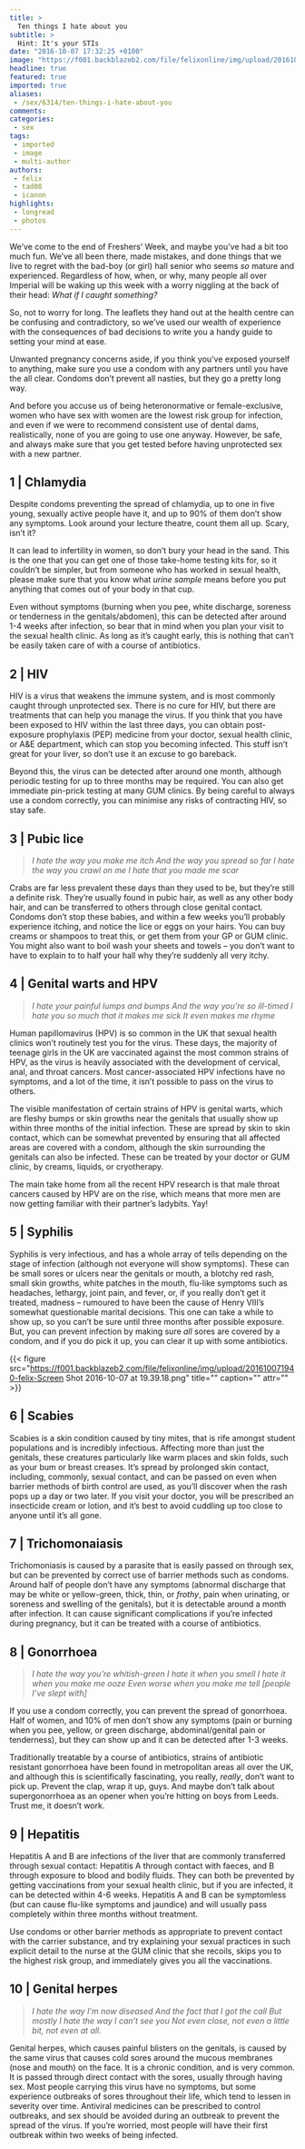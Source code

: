 ```yaml
---
title: >
  Ten things I hate about you
subtitle: >
  Hint: It's your STIs
date: "2016-10-07 17:32:25 +0100"
image: "https://f001.backblazeb2.com/file/felixonline/img/upload/201610071939-felix-Screen Shot 2016-10-07 at 19.38.43.png"
headline: true
featured: true
imported: true
aliases:
 - /sex/6314/ten-things-i-hate-about-you
comments:
categories:
 - sex
tags:
 - imported
 - image
 - multi-author
authors:
 - felix
 - tad08
 - icanon
highlights:
 - longread
 - photos
---
```


We’ve come to the end of Freshers’ Week, and maybe you’ve had a bit too much fun. We’ve all been there, made mistakes, and done things that we live to regret with the bad-boy (or girl) hall senior who seems _so_ mature and experienced. Regardless of how, when, or why, many people all over Imperial will be waking up this week with a worry niggling at the back of their head: _What if I caught something?_

So, not to worry for long. The leaflets they hand out at the health centre can be confusing and contradictory, so we’ve used our wealth of experience with the consequences of bad decisions to write you a handy guide to setting your mind at ease.

Unwanted pregnancy concerns aside, if you think you’ve exposed yourself to anything, make sure you use a condom with any partners until you have the all clear. Condoms don’t prevent all nasties, but they go a pretty long way.

And before you accuse us of being heteronormative or female-exclusive, women who have sex with women are the lowest risk group for infection, and even if we were to recommend consistent use of dental dams, realistically, none of you are going to use one anyway. However, be safe, and always make sure that you get tested before having unprotected sex with a new partner.
## 1 | Chlamydia
Despite condoms preventing the spread of chlamydia, up to one in five young, sexually active people have it, and up to 90% of them don’t show any symptoms. Look around your lecture theatre, count them all up. Scary, isn’t it?

It can lead to infertility in women, so don’t bury your head in the sand. This is the one that you can get one of those take-home testing kits for, so it couldn’t be simpler, but from someone who has worked in sexual health, please make sure that you know what _urine sample_ means before you put anything that comes out of your body in that cup.

Even without symptoms (burning when you pee, white discharge, soreness or tenderness in the genitals/abdomen), this can be detected after around 1-4 weeks after infection, so bear that in mind when you plan your visit to the sexual health clinic. As long as it’s caught early, this is nothing that can’t be easily taken care of with a course of antibiotics.
## 2 | HIV
HIV is a virus that weakens the immune system, and is most commonly caught through unprotected sex. There is no cure for HIV, but there are treatments that can help you manage the virus. If you think that you have been exposed to HIV within the last three days, you can obtain post-exposure prophylaxis (PEP) medicine from your doctor, sexual health clinic, or A&amp;E department, which can stop you becoming infected. This stuff isn’t great for your liver, so don’t use it an excuse to go bareback.

Beyond this, the virus can be detected after around one month, although periodic testing for up to three months may be required. You can also get immediate pin-prick testing at many GUM clinics. By being careful to always use a condom correctly, you can minimise any risks of contracting HIV, so stay safe.
## 3 | Pubic lice

> _I hate the way you make me itch_
> _And the way you spread so far_
> _I hate the way you crawl on me_
> _I hate that you made me scar_

Crabs are far less prevalent these days than they used to be, but they’re still a definite risk. They’re usually found in pubic hair, as well as any other body hair, and can be transferred to others through close genital contact. Condoms don’t stop these babies, and within a few weeks you’ll probably experience itching, and notice the lice or eggs on your hairs. You can buy creams or shampoos to treat this, or get them from your GP or GUM clinic. You might also want to boil wash your sheets and towels – you don’t want to have to explain to to half your hall why they’re suddenly all very itchy.
## 4 | Genital warts and HPV

> _I hate your painful lumps and bumps_
> _And the way you’re so ill-timed_
> _I hate you so much that it makes me sick_
> _It even makes me rhyme_

Human papillomavirus (HPV) is so common in the UK that sexual health clinics won’t routinely test you for the virus. These days, the majority of teenage girls in the UK are vaccinated against the most common strains of HPV, as the virus is heavily associated with the development of cervical, anal, and throat cancers. Most cancer-associated HPV infections have no symptoms, and a lot of the time, it isn’t possible to pass on the virus to others.

The visible manifestation of certain strains of HPV is genital warts, which are fleshy bumps or skin growths near the genitals that usually show up within three months of the initial infection. These are spread by skin to skin contact, which can be somewhat prevented by ensuring that all affected areas are covered with a condom, although the skin surrounding the genitals can also be infected. These can be treated by your doctor or GUM clinic, by creams, liquids, or cryotherapy.

The main take home from all the recent HPV research is that male throat cancers caused by HPV are on the rise, which means that more men are now getting familiar with their partner’s ladybits. Yay!
## 5 | Syphilis
Syphilis is very infectious, and has a whole array of tells depending on the stage of infection (although not everyone will show symptoms). These can be small sores or ulcers near the genitals or mouth, a blotchy red rash, small skin growths, white patches in the mouth, flu-like symptoms such as headaches, lethargy, joint pain, and fever, or, if you really don’t get it treated, madness – rumoured to have been the cause of Henry VIII’s somewhat questionable marital decisions. This one can take a while to show up, so you can’t be sure until three months after possible exposure. But, you can prevent infection by making sure _all_ sores are covered by a condom, and if you do pick it up, you can clear it up with some antibiotics.

{{< figure src="https://f001.backblazeb2.com/file/felixonline/img/upload/201610071940-felix-Screen Shot 2016-10-07 at 19.39.18.png" title="" caption="" attr="" >}}

## 6 | Scabies
Scabies is a skin condition caused by tiny mites, that is rife amongst student populations and is incredibly infectious. Affecting more than just the genitals, these creatures particularly like warm places and skin folds, such as your bum or breast creases. It’s spread by prolonged skin contact, including, commonly, sexual contact, and can be passed on even when barrier methods of birth control are used, as you’ll discover when the rash pops up a day or two later. If you visit your doctor, you will be prescribed an insecticide cream or lotion, and it’s best to avoid cuddling up too close to anyone until it’s all gone.
## 7 | Trichomonaiasis
Trichomoniasis is caused by a parasite that is easily passed on through sex, but can be prevented by correct use of barrier methods such as condoms. Around half of people don’t have any symptoms (abnormal discharge that may be white or yellow-green, thick, thin, or _frothy_, pain when urinating, or soreness and swelling of the genitals), but it is detectable around a month after infection. It can cause significant complications if you’re infected during pregnancy, but it can be treated with a course of antibiotics.
## 8 | Gonorrhoea

> _I hate the way you’re whitish-green_
> _I hate it when you smell_
> _I hate it when you make me ooze_
> _Even worse when you make me tell_
> _[people I’ve slept with]_

If you use a condom correctly, you can prevent the spread of gonorrhoea. Half of women, and 10% of men don’t show any symptoms (pain or burning when you pee, yellow, or green discharge, abdominal/genital pain or tenderness), but they can show up and it can be detected after 1-3 weeks.

Traditionally treatable by a course of antibiotics, strains of antibiotic resistant gonorrhoea have been found in metropolitan areas all over the UK, and although this is scientifically fascinating, you really, _really_, don’t want to pick up. Prevent the clap, wrap it up, guys. And maybe don’t talk about supergonorrhoea as an opener when you’re hitting on boys from Leeds. Trust me, it doesn’t work.
## 9 | Hepatitis
Hepatitis A and B are infections of the liver that are commonly transferred through sexual contact: Hepatitis A through contact with faeces, and B through exposure to blood and bodily fluids. They can both be prevented by getting vaccinations from your sexual health clinic, but if you are infected, it can be detected within 4-6 weeks. Hepatitis A and B can be symptomless (but can cause flu-like symptoms and jaundice) and will usually pass completely within three months without treatment.

Use condoms or other barrier methods as appropriate to prevent contact with the carrier substance, and try explaining your sexual practices in such explicit detail to the nurse at the GUM clinic that she recoils, skips you to the highest risk group, and immediately gives you all the vaccinations.
## 10 | Genital herpes

> _I hate the way I’m now diseased_
> _And the fact that I got the call_
> _But mostly I hate the way I can’t see you_
> _Not even close, not even a little bit,_
> _not even at all._

Genital herpes, which causes painful blisters on the genitals, is caused by the same virus that causes cold sores around the mucous membranes (nose and mouth) on the face. It is a chronic condition, and is very common. It is passed through direct contact with the sores, usually through having sex. Most people carrying this virus have no symptoms, but some experience outbreaks of sores throughout their life, which tend to lessen in severity over time. Antiviral medicines can be prescribed to control outbreaks, and sex should be avoided during an outbreak to prevent the spread of the virus. If you’re worried, most people will have their first outbreak within two weeks of being infected.
